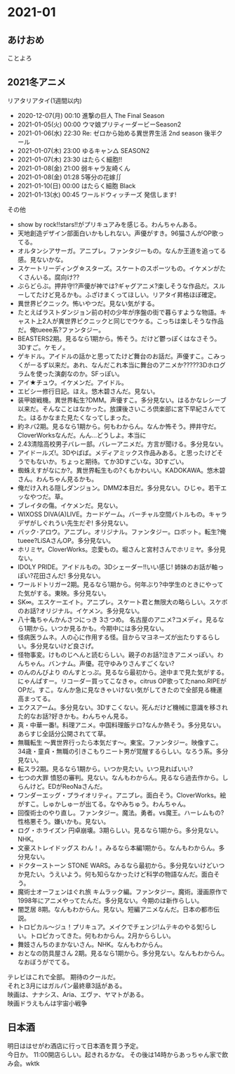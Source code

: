 # 2021-01

## あけおめ
ことよろ

## 2021冬アニメ

リアタリアタイ(1週間以内)

- 2020-12-07(月) 00:10 進撃の巨人 The Final Season
- 2021-01-05(火) 00:00 ウマ娘プリティーダービーSeason2
- 2021-01-06(水) 22:30 Re: ゼロから始める異世界生活 2nd season 後半クール
- 2021-01-07(木) 23:00 ゆるキャン△ SEASON2
- 2021-01-07(木) 23:30 はたらく細胞!!
- 2021-01-08(金) 21:00 弱キャラ友崎くん
- 2021-01-08(金) 01:28 5等分の花嫁∬
- 2021-01-10(日) 00:00 はたらく細胞 Black
- 2021-01-13(水) 00:45 ワールドウィッチーズ 発信します!

その他

- show by rock!!stars!!がプリキュアみを感じる。わんちゃんある。
- 天地創造デザイン部面白いかもしれない。声優がすき。96猫さんがOP歌ってる。
- オルタンシアサーガ。アニプレ。ファンタジーもの。なんか王道を追ってる感。見ないかな。
- スケートリーディング☆スターズ。スケートのスポーツもの。イケメンがたくさんいる。腐向け??
- ぶらどらぶ。押井守!?声優が神では?ギャグアニメ?楽しそうな作品だ。スルーしてたけど見るかも。ふざけまくってほしい。リアタイ昇格ほぼ確定。
- 異世界ピクニック。怖いやつだ。見ない気がする。
- たとえばラストダンジョン前の村の少年が序盤の街で暮らすような物語。キャスト上2人が異世界ピクニックと同じでウケる。こっちは楽しそうな作品だ。俺tueee系?ファンタジー。
- BEASTERS2期。見るなら1期から。怖そう。だけど鬱っぽくはなさそう。3Dすご。ケモノ。
- ゲキドル。アイドルの話かと思ってたけど舞台のお話だ。声優すこ。こみっくがーるず以来だ。あれ、なんだこれ本当に舞台のアニメか?????3Dホログラムを使った演劇なのか。SFっぽい。
- アイ★チュウ。イケメンだ。アイドル。
- エビシー修行日記。ほえ。悠木碧さんだ。見ない。
- 装甲娘戦機。異世界転生?DMM。声優すこ。多分見ない。はるかなレシーブ以来だ。そんなことはなかった。放課後さいころ倶楽部に宮下早紀さんでてた。はるかなまた見たくなってしまった。
- 約ネバ2期。見るなら1期から。何もわからん。なんか怖そう。押井守だ。CloverWorksなんだ。んん...どうしよ。本当に
- 2.43清陰高校男子バレー部。バレーアニメだ。方言が聞ける。多分見ない。
- アイドールズ!。3Dやばば。メディアミックス作品みある。と思ったけどそうでもないか。ちょっと期待。てか3Dすごいな。3Dすごい。
- 蜘蛛えすがなにか?。異世界転生もの?くもかわいい。KADOKAWA。悠木碧さん。わんちゃん見るかも。
- 俺だけ入れる隠しダンジョン。DMM2本目だ。多分見ない。ひじゃ。若干エッなやつだ。草。
- ブレイタの傷。イケメンだ。見ない。
- WIXOSS DIVA(A)LIVE。カードゲーム。バーチャル空間バトルもの。キャラデザがしぐれうい先生だぞ! 多分見ない。
- バック･アロウ。アニプレ。オリジナル。ファンタジー。ロボット。転生?俺tueee?LiSAさんOP。多分見ない。
- ホリミヤ。CloverWorks。恋愛もの。堀さんと宮村さんでホリミヤ。多分見ない。
- IDOLY PRIDE。アイドルもの。3Dシェーダー!!いい感じ! 姉妹のお話が軸っぽい?花田さんだ! 多分見ない。
- ワールドトリガー2期。見るなら1期から。何年ぶり?中学生のときにやってた気がする。東映。多分見ない。
- SK∞。エスケーエイト。アニプレ。スケート君と無限大の略らしい。スケボのお話?オリジナル。イケメン。多分見ない。
- 八十亀ちゃんかんさつにっき 3さつめ。 名古屋のアニメ?コメディ。見るなら1期から。いつか見るかも。今期中には多分見ない。
- 怪病医ラムネ。人の心に作用する怪。目からマヨネーズが出たりするらしい。多分見ないけど良さげ。
- 怪物事変。けものじへんと読むらしい。親子のお話?泣きアニメっぽい。わんちゃん。バンナム。声優。花守ゆみりさんすごくない?
- のんのんびより のんすとっぷ。見るなら最初から。途中まで見た気がする。にゃんぱすー。リコーダー買ってこなきゃ。citrus OP歌ってたnano.RIPEがOPだ。すこ。なんか急に見なきゃいけない気がしてきたので全部見る機運高まってる。
- エクスアーム。多分見ない。3Dすこくない。死んだけど機械に意識を移された的なお話?好きかも。わんちゃん見る。
- 真・中華一番!。料理アニメ。中国料理飯テロ?なんか熱そう。多分見ない。あらすじ全話分公開されてて草。
- 無職転生 ～異世界行ったら本気だす～。東宝。ファンタジー。映像すこ。34歳・童貞・無職の引きこもりニート男が覚醒するらしい。なろう系。多分見ない。
- 転スラ2期。見るなら1期から。いつか見たい。いつ見ればいい?
- 七つの大罪 憤怒の審判。見ない。なんもわからん。見るなら過去作から。しらんけど。EDがReoNaさんだ。
- ワンダーエッグ・プライオリティ。アニプレ。面白そう。CloverWorks。絵がすこ。しゅかしゅーが出てる。なやみちゅう。わんちゃん。
- 回復術士のやり直し。ファンタジー。魔法。勇者。vs魔王。ハーレムもの?性格悪そう。嫌いかも。見ない。
- ログ・ホライズン 円卓崩壊。3期らしい。見るなら1期から。多分見ない。NHK。
- 文豪ストレイドッグス わん！。みるなら本編1期から。なんもわからん。多分見ない。
- ドクターストーン STONE WARS。みるなら最初から。多分見ないけどいつか見たい。うえいよう。何も知らなかったけど科学の物語なんだ。面白そう。
- 魔術士オーフェンはぐれ旅 キムラック編。ファンタジー。魔術。漫画原作で1998年にアニメやってたんだ。多分見ない。今期のは新作らしい。
- 闇芝居 8期。なんもわからん。見ない。短編アニメなんだ。日本の都市伝説。
- トロピカル～ジュ！プリキュア。メイクでチェンジ!ムテキのやる気!らしい。トロピカってきた。何もわからん。2月かららしい。
- 舞妓さんちのまかないさん。NHK。なんもわからん。
- おとなの防具屋さん 2期。見るなら1期から。多分見ない。なんもわからん。なおぼうがでてる。

テレビはこれで全部。
期待のクールだ。  
それと3月にはガルパン最終章3話がある。  
映画は、ナナシス、Aria、エヴァ、ヤマトがある。  
映画ドラえもんは宇宙小戦争  

## 日本酒

明日ははせがわ酒店に行って日本酒を買う予定。  
今日か。
11:00開店らしい。起きれるかな。
その後は14時からあっちゃん家で飲み会。wktk
